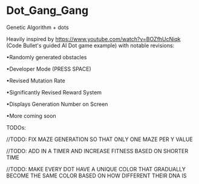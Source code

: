 # Dot_Gang_Gang
Genetic Algorithm + dots

Heavily inspired by https://www.youtube.com/watch?v=BOZfhUcNiqk (Code Bullet's guided AI Dot game example) with notable revisions:

•Randomly generated obstacles

•Developer Mode (PRESS SPACE)

•Revised Mutation Rate

•Significantly Revised Reward System

•Displays Generation Number on Screen

•More coming soon





TODOs:

  //TODO: FIX MAZE GENERATION SO THAT ONLY ONE MAZE PER Y VALUE
  
  //TODO: ADD IN A TIMER AND INCREASE FITNESS BASED ON SHORTER TIME

  //TODO: MAKE EVERY DOT HAVE A UNIQUE COLOR THAT GRADUALLY BECOME THE SAME COLOR BASED ON HOW DIFFERENT THEIR DNA IS

